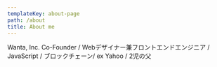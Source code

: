 ```yaml
---
templateKey: about-page
path: /about
title: About me
---
```

Wanta, Inc. Co-Founder / Webデザイナー兼フロントエンドエンジニア / JavaScript / ブロックチェーン/ ex Yahoo / 2児の父
